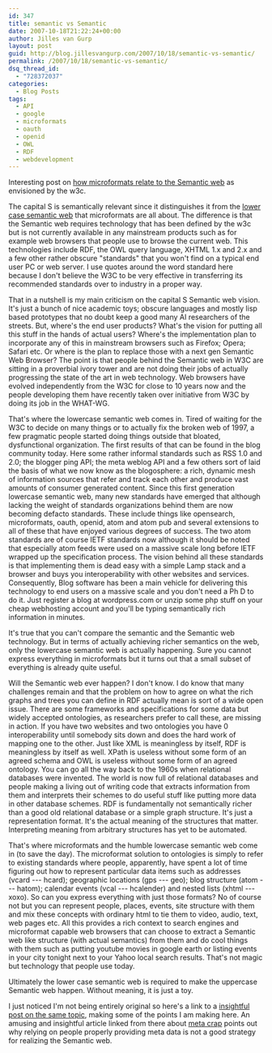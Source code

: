 ```yaml
---
id: 347
title: semantic vs Semantic
date: 2007-10-18T21:22:24+00:00
author: Jilles van Gurp
layout: post
guid: http://blog.jillesvangurp.com/2007/10/18/semantic-vs-semantic/
permalink: /2007/10/18/semantic-vs-semantic/
dsq_thread_id:
  - "728372037"
categories:
  - Blog Posts
tags:
  - API
  - google
  - microformats
  - oauth
  - openid
  - OWL
  - RDF
  - webdevelopment
---
```

Interesting post on [how microformats relate to the Semantic web](http://www.semanticfocus.com/blog/entry/title/microformats-vs-rdf-how-microformats-relate-to-the-semantic-web/) as envisioned by the w3c. 

The capital S is semantically relevant since it distinguishes it from the [lower case semantic web](http://tantek.com/presentations/2004etech/realworldsemanticspres.html) that microformats are all about. The difference is that the Semantic web requires technology that has been defined by the w3c but is not currently available in any mainstream products such as for example web browsers that people use to browse the current web. This technologies include RDF, the OWL query language, XHTML 1.x and 2.x and a few other rather obscure "standards" that you won't find on a typical end user PC or web server. I use quotes around the word standard here because I don't believe the W3C to be very effective in transferring its recommended standards over to industry in a proper way. 
<!--more-->
That in a nutshell is my main criticism on the capital S Semantic web vision. It's just a bunch of nice academic toys; obscure languages and mostly lisp based prototypes that no doubt keep a good many AI researchers of the streets. But, where's the end user products? What's the vision for putting all this stuff in the hands of actual users? Where's the implementation plan to incorporate any of this in mainstream browsers such as Firefox; Opera; Safari etc. Or where is the plan to replace those with a next gen Semantic Web Browser? The point is that people behind the Semantic web in W3C are sitting in a proverbial ivory tower and are not doing their jobs of actually progressing the state of the art in web technology. Web browsers have evolved independently from the W3C for close to 10 years now and the people developing them have recently taken over initiative from W3C by doing its job in the WHAT-WG. 

That's where the lowercase semantic web comes in. Tired of waiting for the W3C to decide on many things or to actually fix the broken web of 1997, a few pragmatic people started doing things outside that bloated, dysfunctional organization. The first results of that can be found in the blog community today. Here some rather informal standards such as RSS 1.0 and 2.0; the blogger ping API; the meta weblog API and a few others sort of laid the basis of what we now know as the blogosphere: a rich, dynamic mesh of information sources that refer and track each other and produce vast amounts of consumer generated content. Since this first generation lowercase semantic web, many new standards have emerged that although lacking the weight of standards organizations behind them are now becoming defacto standards. These include things like opensearch, microformats, oauth, openid, atom and atom pub and several extensions to all of these that have enjoyed various degrees of success. The two atom standards are of course IETF standards now although it should be noted that especially atom feeds were used on a massive scale long before IETF wrapped up the specification process. The vision behind all these standards is that implementing them is dead easy with a simple Lamp stack and a browser and buys you interoperability with other websites and services. Consequently, Blog software has been a main vehicle for delivering this technology to end users on a massive scale and you don't need a Ph D to do it. Just register a blog at wordpress.com or unzip some php stuff on your cheap webhosting account and you'll be typing semantically rich information in minutes.

It's true that you can't compare the semantic and the Semantic web technology. But in terms of actually achieving richer semantics on the web, only the lowercase semantic web is actually happening. Sure you cannot express everything in microformats but it turns out that a small subset of everything is already quite useful. 

Will the Semantic web ever happen? I don't know. I do know that many challenges remain and that the problem on how to agree on what the rich graphs and trees you can define in RDF actually mean is sort of a wide open issue. There are some frameworks and specifications for some data but widely accepted ontologies, as researchers prefer to call these, are missing in action. If you have two websites and two ontologies you have 0 interoperability until somebody sits down and does the hard work of mapping one to the other. Just like XML is meaningless by itself, RDF is meaningless by itself as well. XPath is useless without some form of an agreed schema and OWL is useless without some form of an agreed ontology. You can go all the way back to the 1960s when relational databases were invented. The world is now full of relational databases and people making a living out of writing code that extracts information from them and interprets their schemes to do useful stuff like putting more data in other database schemes. RDF is fundamentally not semantically richer than a good old relational database or a simple graph structure. It's just a representation format. It's the actual meaning of the structures that matter. Interpreting meaning from arbitrary structures has yet to be automated.

That's where microformats and the humble lowercase semantic web come in (to save the day). The microformat solution to ontologies is simply to refer to existing standards where people, apparently, have spent a lot of time figuring out how to represent particular data items such as addresses (vcard --- hcard); geographic locations (gps --- geo); blog structure (atom --- hatom); calendar events (vcal --- hcalender) and nested lists (xhtml --- xoxo). So can you express everything with just those formats? No of course not but you can represent people, places, events, site structure with them and mix these concepts with ordinary html to tie them to video, audio, text, web pages etc. All this provides a rich context to search engines and microformat capable web browsers that can choose to extract a Semantic web like structure (with actual semantics) from them and do cool things with them such as putting youtube movies in google earth or listing events in your city tonight next to your Yahoo local search results. That's not magic but technology that people use today.

Ultimately the lower case semantic web is required to make the uppercase Semantic web happen. Without meaning, it is just a toy. 

I just noticed I'm not being entirely original so here's a link to a [insightful post on the same topic](http://www.isolani.co.uk/blog/semanticweb/WsgMicroformatsTalkLondon2006), making some of the points I am making here. An amusing and insightful article linked from there about [meta crap](http://www.well.com/%7edoctorow/metacrap.htm) points out why relying on people properly providing meta data is not a good strategy for realizing  the Semantic web.